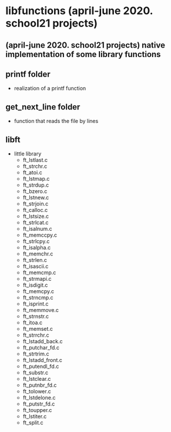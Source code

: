 # libfunctions (april-june 2020. school21 projects)
(april-june 2020. school21 projects)
native implementation of some library functions
---
## printf folder
* realization of a printf function

## get_next_line folder
* function that reads the file by lines

## libft
* little library
  * ft_lstlast.c		
  * ft_strchr.c
  * ft_atoi.c		
  * ft_lstmap.c		
  * ft_strdup.c
  * ft_bzero.c		
  * ft_lstnew.c		
  * ft_strjoin.c
  * ft_calloc.c		
  * ft_lstsize.c		
  * ft_strlcat.c
  * ft_isalnum.c		
  * ft_memccpy.c		
  * ft_strlcpy.c
  * ft_isalpha.c		
  * ft_memchr.c		
  * ft_strlen.c
  * ft_isascii.c		
  * ft_memcmp.c		
  * ft_strmapi.c
  * ft_isdigit.c		
  * ft_memcpy.c		
  * ft_strncmp.c
  * ft_isprint.c		
  * ft_memmove.c		
  * ft_strnstr.c
  * ft_itoa.c		
  * ft_memset.c		
  * ft_strrchr.c
  * ft_lstadd_back.c	
  * ft_putchar_fd.c		
  * ft_strtrim.c
  * ft_lstadd_front.c	
  * ft_putendl_fd.c		
  * ft_substr.c
  * ft_lstclear.c		
  * ft_putnbr_fd.c		
  * ft_tolower.c
  * ft_lstdelone.c		
  * ft_putstr_fd.c		
  * ft_toupper.c
  * ft_lstiter.c		
  * ft_split.c		

